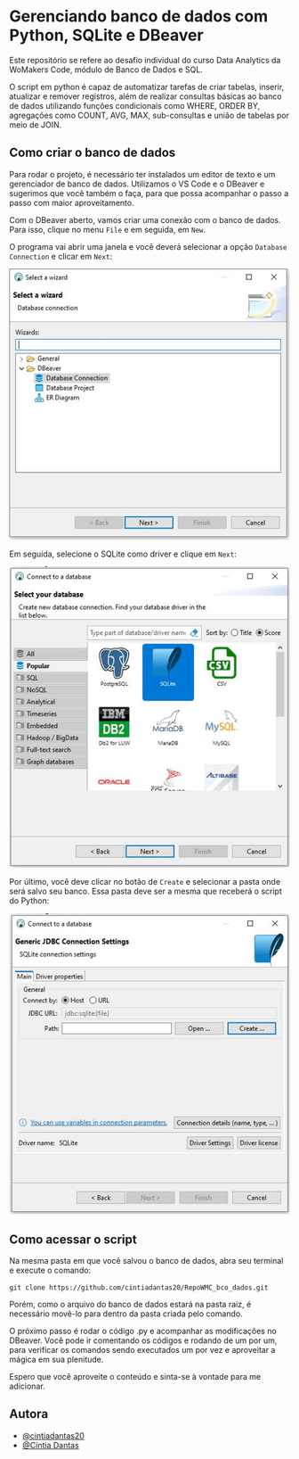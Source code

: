 # Gerenciando banco de dados com Python, SQLite e DBeaver

Este repositório se refere ao desafio individual do curso Data Analytics da WoMakers Code, módulo de Banco de Dados e SQL.

O script em python é capaz de automatizar tarefas de criar tabelas, inserir, atualizar e remover registros, além de realizar consultas básicas ao banco de dados utilizando funções condicionais como WHERE, ORDER BY, agregações como COUNT, AVG, MAX, sub-consultas e união de tabelas por meio de JOIN.

## Como criar o banco de dados

Para rodar o projeto, é necessário ter instalados um editor de texto e um gerenciador de banco de dados. Utilizamos o VS Code e o DBeaver e sugerimos que você também o faça, para que possa acompanhar o passo a passo com maior aproveitamento.

Com o DBeaver aberto, vamos criar uma conexão com o banco de dados. Para isso, clique no menu `File` e em seguida, em `New`.

O programa vai abrir uma janela e você deverá selecionar a opção `Database Connection` e clicar em `Next`:

![](/imagens/imagem1.jpg)
 
Em seguida, selecione o SQLite como driver e clique em `Next`:

![](/imagens/imagem2.jpg)

Por último, você deve clicar no botão de `Create` e selecionar a pasta onde será salvo seu banco. Essa pasta deve ser a mesma que receberá o script do Python:

![](/imagens/imagem3.jpg)

## Como acessar o script

Na mesma pasta em que você salvou o banco de dados, abra seu terminal e execute o comando:

```
git clone https://github.com/cintiadantas20/RepoWMC_bco_dados.git
```

Porém, como o arquivo do banco de dados estará na pasta raiz, é necessário movê-lo para dentro da pasta criada pelo comando.

O próximo passo é rodar o código .py e acompanhar as modificações no DBeaver. Você pode ir comentando os códigos e rodando de um por um, para verificar os comandos sendo executados um por vez e aproveitar a mágica em sua plenitude.

Espero que você aproveite o conteúdo e sinta-se à vontade para me adicionar.

## Autora

- [@cintiadantas20](https://github.com/cintiadantas20)
- [@Cíntia Dantas](https://www.linkedin.com/in/cintia-dantas/)